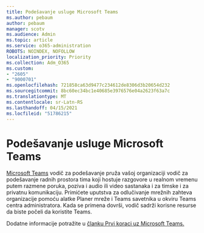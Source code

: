 ```yaml
---
title: Podešavanje usluge Microsoft Teams
ms.author: pebaum
author: pebaum
manager: scotv
ms.audience: Admin
ms.topic: article
ms.service: o365-administration
ROBOTS: NOINDEX, NOFOLLOW
localization_priority: Priority
ms.collection: Adm_O365
ms.custom:
- "2605"
- "9000701"
ms.openlocfilehash: 721858ca63d9477c234612de8306d3b20654d232
ms.sourcegitcommit: 8bc60ec34bc1e40685e3976576e04a2623f63a7c
ms.translationtype: MT
ms.contentlocale: sr-Latn-RS
ms.lasthandoff: 04/15/2021
ms.locfileid: "51786215"
---
```

# <a name="set-up-microsoft-teams"></a>Podešavanje usluge Microsoft Teams

[Microsoft Teams](https://aka.ms/teamsguidance) vodič za podešavanje pruža vašoj organizaciji vodič za podešavanje radnih prostora tima koji hostuje razgovore u realnom vremenu putem razmene poruka, poziva i audio ili video sastanaka i za timske i za privatnu komunikaciju. Primićete uputstva za odlučivanje mrežnih zahteva organizacije pomoću alatke Planer mreže i Teams savetnika u okviru Teams centra administratora. Kada se primena dovrši, vodič sadrži korisne resurse da biste počeli da koristite Teams.

Dodatne informacije potražite u [članku Prvi koraci uz Microsoft Teams.](https://docs.microsoft.com/microsoftteams/get-started-with-teams-quick-start)
